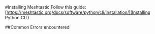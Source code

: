 #Installing Meshtastic
Follow this guide: [https://meshtastic.org/docs/software/python/cli/installation/](Installing Python CLI)

##Common Errors encountered

